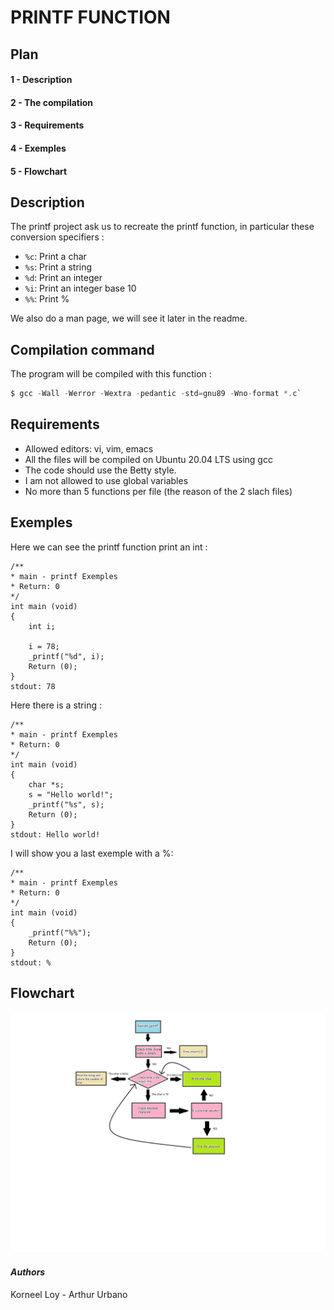 # PRINTF FUNCTION  
## Plan
#### 1 - Description
#### 2 - The compilation
#### 3 - Requirements
#### 4 - Exemples
#### 5 - Flowchart

## **Description**
The printf project ask us to recreate the printf function, in particular these conversion specifiers :
* `%c`: Print a char
* `%s`: Print a string
* `%d`: Print an integer
* `%i`: Print an integer base 10
* `%%`: Print %

We also do a man page, we will see it later in the readme. 

## **Compilation command**
The program will be compiled with this function :
```c
$ gcc -Wall -Werror -Wextra -pedantic -std=gnu89 -Wno-format *.c`
```
## **Requirements**
* Allowed editors: vi, vim, emacs
* All the files will be compiled on Ubuntu 20.04 LTS using gcc
* The code should use the Betty style.
* I am not allowed to use global variables
* No more than 5 functions per file (the reason of the 2 slach files)

## **Exemples**
Here we can see the printf function print an int :
```#include <main.h>
/**
* main - printf Exemples
* Return: 0
*/
int main (void)
{
    int i;

    i = 78;
    _printf("%d", i);
    Return (0);
}
stdout: 78
```
Here there is a string :
```#include <main.h>
/**
* main - printf Exemples
* Return: 0
*/
int main (void)
{
    char *s;
    s = "Hello world!";
    _printf("%s", s);
    Return (0);
}
stdout: Hello world!
```
I will show you a last exemple with a %:
```#include <main.h>
/**
* main - printf Exemples
* Return: 0
*/
int main (void)
{
    _printf("%%");
    Return (0);
}
stdout: %
```

## **Flowchart**
![flowchart](image/flowchart.jpg)
#### *Authors*
Korneel Loy - Arthur Urbano
